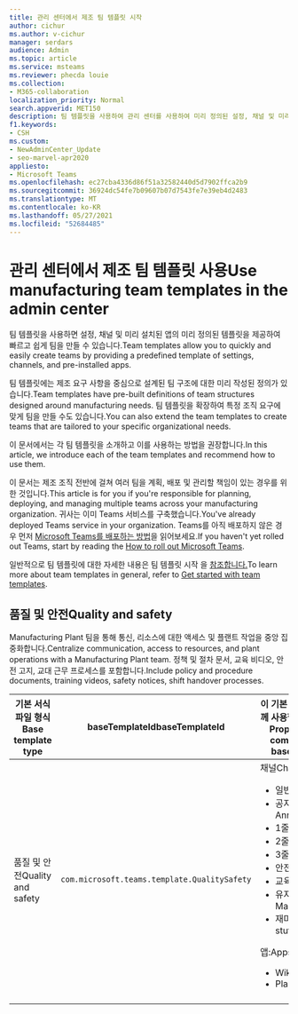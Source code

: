 ```yaml
---
title: 관리 센터에서 제조 팀 템플릿 시작
author: cichur
ms.author: v-cichur
manager: serdars
audience: Admin
ms.topic: article
ms.service: msteams
ms.reviewer: phecda louie
ms.collection:
- M365-collaboration
localization_priority: Normal
search.appverid: MET150
description: 팀 템플릿을 사용하여 관리 센터를 사용하여 미리 정의된 설정, 채널 및 미리 설치된 앱을 제공하여 제조 요구 사항을 위해 디자인된 팀 구조를 만드는 방법을 알아보습니다.
f1.keywords:
- CSH
ms.custom:
- NewAdminCenter_Update
- seo-marvel-apr2020
appliesto:
- Microsoft Teams
ms.openlocfilehash: ec27cba4336d86f51a32582440d5d7902ffca2b9
ms.sourcegitcommit: 36924dc54fe7b09607b07d7543fe7e39eb4d2483
ms.translationtype: MT
ms.contentlocale: ko-KR
ms.lasthandoff: 05/27/2021
ms.locfileid: "52684485"
---
```

# <a name="use-manufacturing-team-templates-in-the-admin-center"></a><span data-ttu-id="8cdb2-103">관리 센터에서 제조 팀 템플릿 사용</span><span class="sxs-lookup"><span data-stu-id="8cdb2-103">Use manufacturing team templates in the admin center</span></span>

<span data-ttu-id="8cdb2-104">팀 템플릿을 사용하면 설정, 채널 및 미리 설치된 앱의 미리 정의된 템플릿을 제공하여 빠르고 쉽게 팀을 만들 수 있습니다.</span><span class="sxs-lookup"><span data-stu-id="8cdb2-104">Team templates allow you to quickly and easily create teams by providing a predefined template of settings, channels, and pre-installed apps.</span></span>

<span data-ttu-id="8cdb2-105">팀 템플릿에는 제조 요구 사항을 중심으로 설계된 팀 구조에 대한 미리 작성된 정의가 있습니다.</span><span class="sxs-lookup"><span data-stu-id="8cdb2-105">Team templates have pre-built definitions of team structures designed around manufacturing needs.</span></span> <span data-ttu-id="8cdb2-106">팀 템플릿을 확장하여 특정 조직 요구에 맞게 팀을 만들 수도 있습니다.</span><span class="sxs-lookup"><span data-stu-id="8cdb2-106">You can also extend the team templates to create teams that are tailored to your specific organizational needs.</span></span>

<span data-ttu-id="8cdb2-107">이 문서에서는 각 팀 템플릿을 소개하고 이를 사용하는 방법을 권장합니다.</span><span class="sxs-lookup"><span data-stu-id="8cdb2-107">In this article, we introduce each of the team templates and recommend how to use them.</span></span>

<span data-ttu-id="8cdb2-108">이 문서는 제조 조직 전반에 걸쳐 여러 팀을 계획, 배포 및 관리할 책임이 있는 경우를 위한 것입니다.</span><span class="sxs-lookup"><span data-stu-id="8cdb2-108">This article is for you if you're responsible for planning, deploying, and managing multiple teams across your manufacturing organization.</span></span> <span data-ttu-id="8cdb2-109">귀사는 이미 Teams 서비스를 구축했습니다.</span><span class="sxs-lookup"><span data-stu-id="8cdb2-109">You've already deployed Teams service in your organization.</span></span> <span data-ttu-id="8cdb2-110">Teams를 아직 배포하지 않은 경우 먼저 [Microsoft Teams를 배포하는 방법](./deploy-overview.md)을 읽어보세요.</span><span class="sxs-lookup"><span data-stu-id="8cdb2-110">If you haven't yet rolled out Teams, start by reading the [How to roll out Microsoft Teams](./deploy-overview.md).</span></span>

<span data-ttu-id="8cdb2-111">일반적으로 팀 템플릿에 대한 자세한 내용은 팀 템플릿 시작 을 [참조합니다.](get-started-with-teams-templates-in-the-admin-console.md)</span><span class="sxs-lookup"><span data-stu-id="8cdb2-111">To learn more about team templates in general, refer to [Get started with team templates](get-started-with-teams-templates-in-the-admin-console.md).</span></span>

## <a name="quality-and-safety"></a><span data-ttu-id="8cdb2-112">품질 및 안전</span><span class="sxs-lookup"><span data-stu-id="8cdb2-112">Quality and safety</span></span>

<span data-ttu-id="8cdb2-113">Manufacturing Plant 팀을 통해 통신, 리소스에 대한 액세스 및 플랜트 작업을 중앙 집중화합니다.</span><span class="sxs-lookup"><span data-stu-id="8cdb2-113">Centralize communication, access to resources, and plant operations with a Manufacturing Plant team.</span></span> <span data-ttu-id="8cdb2-114">정책 및 절차 문서, 교육 비디오, 안전 고지, 교대 근무 프로세스를 포함합니다.</span><span class="sxs-lookup"><span data-stu-id="8cdb2-114">Include policy and procedure documents, training videos, safety notices, shift handover processes.</span></span>

| <span data-ttu-id="8cdb2-115">기본 서식 파일 형식</span><span class="sxs-lookup"><span data-stu-id="8cdb2-115">Base template type</span></span>|<span data-ttu-id="8cdb2-116">baseTemplateId</span><span class="sxs-lookup"><span data-stu-id="8cdb2-116">baseTemplateId</span></span>| <span data-ttu-id="8cdb2-117">이 기본 서식 파일과 함께 사용할 수 있는 속성</span><span class="sxs-lookup"><span data-stu-id="8cdb2-117">Properties that come with this base template</span></span> |
| ------------------|-- |----------------------------------------------------- |
|<span data-ttu-id="8cdb2-118">품질 및 안전</span><span class="sxs-lookup"><span data-stu-id="8cdb2-118">Quality and safety</span></span>|`com.microsoft.teams.template.QualitySafety` |<span data-ttu-id="8cdb2-119">채널</span><span class="sxs-lookup"><span data-stu-id="8cdb2-119">Channels:</span></span> <ul><li><span data-ttu-id="8cdb2-120">일반</span><span class="sxs-lookup"><span data-stu-id="8cdb2-120">General</span></span><li><span data-ttu-id="8cdb2-121">공지 사항</span><span class="sxs-lookup"><span data-stu-id="8cdb2-121">Announcements</span></span></li><li><span data-ttu-id="8cdb2-122">1줄</span><span class="sxs-lookup"><span data-stu-id="8cdb2-122">Line 1</span></span></li><li><span data-ttu-id="8cdb2-123">2줄</span><span class="sxs-lookup"><span data-stu-id="8cdb2-123">Line 2</span></span></li><li><span data-ttu-id="8cdb2-124">3줄</span><span class="sxs-lookup"><span data-stu-id="8cdb2-124">Line 3</span></span></li><li><span data-ttu-id="8cdb2-125">안전</span><span class="sxs-lookup"><span data-stu-id="8cdb2-125">Safety</span></span></li><li><span data-ttu-id="8cdb2-126">교육</span><span class="sxs-lookup"><span data-stu-id="8cdb2-126">Training</span></span></li><li><span data-ttu-id="8cdb2-127">유지 관리</span><span class="sxs-lookup"><span data-stu-id="8cdb2-127">Maintenance</span></span></li><li><span data-ttu-id="8cdb2-128">재미있는 물건</span><span class="sxs-lookup"><span data-stu-id="8cdb2-128">Fun stuff</span></span></li></ul> <span data-ttu-id="8cdb2-129">앱:</span><span class="sxs-lookup"><span data-stu-id="8cdb2-129">Apps:</span></span> <ul><li><span data-ttu-id="8cdb2-130">Wiki</span><span class="sxs-lookup"><span data-stu-id="8cdb2-130">Wiki</span></span></li><li><span data-ttu-id="8cdb2-131">Planner</span><span class="sxs-lookup"><span data-stu-id="8cdb2-131">Planner</span></span></li></ul>|
||||